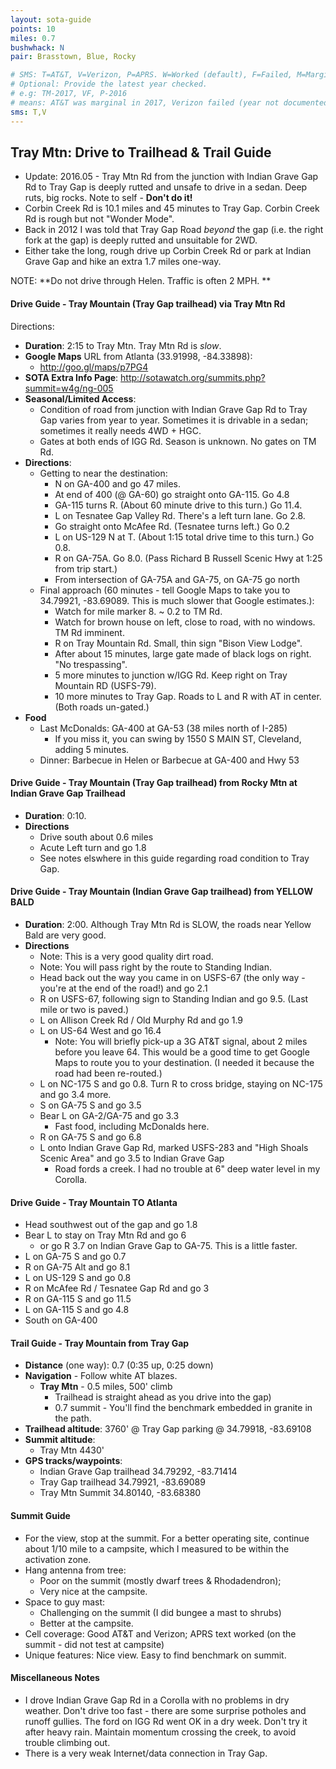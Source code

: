 ```yaml
---
layout: sota-guide
points: 10
miles: 0.7
bushwhack: N
pair: Brasstown, Blue, Rocky

# SMS: T=AT&T, V=Verizon, P=APRS. W=Worked (default), F=Failed, M=Marginal (some failed).
# Optional: Provide the latest year checked.
# e.g: TM-2017, VF, P-2016
# means: AT&T was marginal in 2017, Verizon failed (year not documented), APRS worked in 2016.
sms: T,V
---
```

Tray Mtn: Drive to Trailhead & Trail Guide
--------------------------------------------------------

* Update: 2016.05 - Tray Mtn Rd from the junction with Indian Grave Gap Rd to Tray Gap is deeply rutted and unsafe to drive in a sedan. Deep ruts, big rocks. Note to self - **Don't do it!**
* Corbin Creek Rd is 10.1 miles and 45 minutes to Tray Gap.  Corbin Creek Rd is rough but not "Wonder Mode".
* Back in 2012 I was told that Tray Gap Road *beyond* the gap (i.e. the right fork at the gap) is deeply rutted and unsuitable for 2WD.
* Either take the long, rough drive up Corbin Creek Rd or park at Indian Grave Gap and hike an extra 1.7 miles one-way.


NOTE: **Do not drive through Helen.  Traffic is often 2 MPH. **


#### Drive Guide - Tray Mountain (Tray Gap trailhead) via Tray Mtn Rd

Directions:

* **Duration**: 2:15 to Tray Mtn.  Tray Mtn Rd is *slow*.
* **Google Maps** URL from Atlanta (33.91998, -84.33898): 
    * http://goo.gl/maps/p7PG4
* **SOTA Extra Info Page**: http://sotawatch.org/summits.php?summit=w4g/ng-005
* **Seasonal/Limited Access**:
    * Condition of road from junction with Indian Grave Gap Rd to Tray Gap varies from year to year.  Sometimes it is drivable in a sedan; sometimes it really needs 4WD + HGC.
    * Gates at both ends of IGG Rd.  Season is unknown. No gates on TM Rd. 
* **Directions**:
    * Getting to near the destination:
        * N on GA-400 and go 47 miles.
        * At end of 400 (@ GA-60) go straight onto GA-115. Go 4.8
        * GA-115 turns R.  (About 60 minute drive to this turn.) Go 11.4.
        * L on Tesnatee Gap Valley Rd. There's a left turn lane.  Go 2.8.
        * Go straight onto McAfee Rd. (Tesnatee turns left.)  Go 0.2
        * L on US-129 N at T. (About 1:15 total drive time to this turn.) Go 0.8.
        * R on GA-75A. Go 8.0.  (Pass Richard B Russell Scenic Hwy at 1:25 from trip start.)
        * From intersection of GA-75A and GA-75, on GA-75 go north
    * Final approach (60 minutes - tell Google Maps to take you to 34.79921, -83.69089.  This is much slower that Google estimates.):
        * Watch for mile marker 8.  ~ 0.2 to TM Rd.
        * Watch for brown house on left, close to road, with no windows. TM Rd imminent.
        * R on Tray Mountain Rd.  Small, thin sign "Bison View Lodge".
        * After about 15 minutes, large gate made of black logs on right. "No trespassing".
        * 5 more minutes to junction w/IGG Rd.  Keep right on Tray Mountain RD (USFS-79).
        * 10 more minutes to Tray Gap. Roads to L and R with AT in center.  (Both roads un-gated.)
* **Food**
    * Last McDonalds: GA-400 at GA-53 (38 miles north of I-285)
        * If you miss it, you can swing by 1550 S MAIN ST, Cleveland, adding 5 minutes.
    * Dinner: Barbecue in Helen or Barbecue at GA-400 and Hwy 53

#### Drive Guide - Tray Mountain (Tray Gap trailhead) from Rocky Mtn at Indian Grave Gap Trailhead

* **Duration**: 0:10.
* **Directions**
    * Drive south about 0.6 miles
    * Acute Left turn and go 1.8
    * See notes elswhere in this guide regarding road condition to Tray Gap.

#### Drive Guide - Tray Mountain (Indian Grave Gap trailhead) from YELLOW BALD

* **Duration**: 2:00.  Although Tray Mtn Rd is SLOW, the roads near Yellow Bald are very good. 
* **Directions**
    * Note: This is a very good quality dirt road. 
    * Note: You will pass right by the route to Standing Indian.
    * Head back out the way you came in on USFS-67 (the only way - you're at the end of the road!) and go 2.1
    * R on USFS-67, following sign to Standing Indian and go 9.5.  (Last mile or two is paved.)
    * L on Allison Creek Rd / Old Murphy Rd and go 1.9
    * L on US-64 West and go 16.4
        * Note: You will briefly pick-up a 3G AT&T signal, about 2 miles before you leave 64.  This would be a good time to get Google Maps to route you to your destination.  (I needed it because the road had been re-routed.)
    * L on NC-175 S and go 0.8.  Turn R to cross bridge, staying on NC-175 and go 3.4 more.
    * S on GA-75 S and go 3.5
    * Bear L on GA-2/GA-75 and go 3.3
        * Fast food, including McDonalds here.
    * R on GA-75 S and go 6.8
    * L onto Indian Grave Gap Rd, marked USFS-283 and "High Shoals Scenic Area" and go 3.5 to Indian Grave Gap
        * Road fords a creek.  I had no trouble at 6" deep water level in my Corolla.

####  Drive Guide - Tray Mountain TO Atlanta

* Head southwest out of the gap and go 1.8
* Bear L to stay on Tray Mtn Rd and go 6
    * or go R 3.7 on Indian Grave Gap to GA-75.  This is a little faster.
* L on GA-75 S and go 0.7
* R on GA-75 Alt and go 8.1
* L on US-129 S and go 0.8
* R on McAfee Rd / Tesnatee Gap Rd and go 3
* R on GA-115 S and go 11.5
* L on GA-115 S and go 4.8
* South on GA-400

#### Trail Guide - Tray Mountain from Tray Gap

* **Distance** (one way): 0.7 (0:35 up, 0:25 down)
* **Navigation** - Follow white AT blazes.
    * **Tray Mtn**  - 0.5 miles, 500' climb
        * Trailhead is straight ahead as you drive into the gap)
        * 0.7 summit - You'll find the benchmark embedded in granite in the path.
* **Trailhead altitude**: 3760' @ Tray Gap parking @ 34.79918, -83.69108
* **Summit altitude**: 
    * Tray Mtn 4430' 
* **GPS tracks/waypoints**:
    * Indian Grave Gap trailhead 34.79292, -83.71414
    * Tray Gap trailhead 34.79921, -83.69089
    * Tray Mtn Summit 34.80140, -83.68380

#### Summit Guide

* For the view, stop at the summit.  For a better operating site, continue about 1/10 mile to a campsite, which I measured to be within the activation zone.
* Hang antenna from tree: 
    * Poor on the summit (mostly dwarf trees & Rhodadendron); 
    * Very nice at the campsite.
* Space to guy mast: 
    * Challenging on the summit (I did bungee a mast to shrubs)
    * Better at the campsite.
* Cell coverage: Good AT&T and Verizon; APRS text worked (on the summit - did not test at campsite)
* Unique features: Nice view.  Easy to find benchmark on summit.


#### Miscellaneous Notes

* I drove Indian Grave Gap Rd in a Corolla with no problems in dry weather.  Don't drive too fast - there are some surprise potholes and runoff gullies.  The ford on IGG Rd went OK in a dry week.  Don't try it after heavy rain. Maintain momentum crossing the creek, to avoid trouble climbing out.
* There is a very weak Internet/data connection in Tray Gap.

